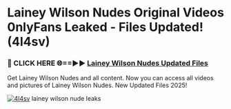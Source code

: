 # Lainey Wilson Nudes Original Videos 0nlyFans Leaked - Files Updated! (4l4sv)

<h3>🔴 CLICK HERE 🌐==►► <a href="https://tinyurl.com/4mcuefdz" rel="nofollow">Lainey Wilson Nudes Updated Files</a></h3>

Get Lainey Wilson Nudes and all content. Now you can access all videos and pictures of Lainey Wilson Nudes. New Updated Files 2025!

[![4l4sv](https://i.imgur.com/StAQSOY.gif)](https://tinyurl.com/4mcuefdz)
lainey wilson nude leaks